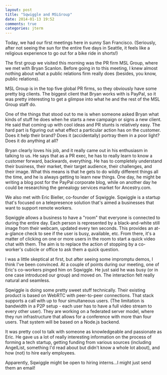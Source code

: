 ```yaml
---
layout: post
title: "Sqwiggle and MSLGroup"
date: 2014-01-13 19:52
comments: true
categories: jterm
---
```


Today, we had our first meetings here in sunny San Francisco. (Seriously, after not seeing the sun for the entire five days in Seattle, it feels like a religious experience to go out for a bike ride in shorts!)

The first group we visited this morning was the PR firm MSL Group, where we met with Bryan Scanlon. Before going in to this meeting, I knew almost nothing about what a public relations firm really does (besides, you know, public relations). 

MSL Group is in the top five global PR firms, so they obviously have some pretty big clients. The biggest client that Bryan works with is PayPal, so it was pretty interesting to get a glimpse into what he and the rest of the MSL Group staff do.

One of the things that stood out to me is when someone asked Bryan what kinds of stuff he does when he starts a new campaign or signs a new client. He said that coming up with cool ideas and PR stunts is relatively easy. The hard part is figuring out what effect a particular action has on the customer. Does it help their brand? Does it (accidentally) portray them in a poor light? Does it do anything at all?

Bryan clearly loves his job, and it really came out in his enthusiasm in talking to us. He says that as a PR exec, he has to really learn to know a customer forward, backwards, everything. He has to completely understand their business, their market, their target audience, their challenges, and their image. What this means is that he gets to do wildly different things all the time, and he is always getting to learn new things. One day, he might be writing a blog post for the PayPal corporate blog, while on another day he could be researching the genealogy services market for Ancestry.com. 

We also met with Eric Bieller, co-founder of Sqwiggle. Sqwiggle is a startup that's focused on a telepresence solution that's aimed a businesses that want to support remote workers.

Sqwiggle allows a business to have a "room" that everyone is connected to during the entire day. Each person is represented by a black-and-white still image from their webcam, updated every ten seconds. This provides an at-a-glance check to see if the user is busy, available, etc. From there, it's a matter of clicking on one or more users in the room to start a quick video chat with them. The aim is to replace the action of stopping by a co-worker's cubicle or office to ask them a quick question. 

I was a little skeptical at first, but after seeing some impromptu demos, I think I've been convinced. At a couple of points during our meeting, one of Eric's co-workers pinged him on Sqwiggle. He just said he was busy (or in one case introduced our group) and moved on. The interaction felt really natural and seamless. 

Sqwiggle is doing some pretty sweet stuff technically. Their existing product is based on WebRTC with peer-to-peer connections. That stack supports a call with up to four simultaneous users. (The limitation is bandwidth in a P2P setup - each user has to have a full video stream to every other user). They are working on a federated server model, where they run infrastructure that allows for a conference with more than four users. That system will be based on a Node.js backend. 

It was pretty cool to talk with someone as knowledgeable and passionate as Eric. He gave us a lot of really interesting information on the process of forming a tech startup, getting funding from various sources (including AngelList, something I'd read about but didn't know a whole lot about), and how (not) to hire early employees. 

Apparently, Sqwiggle might be open to hiring interns...I might just send them an email!
